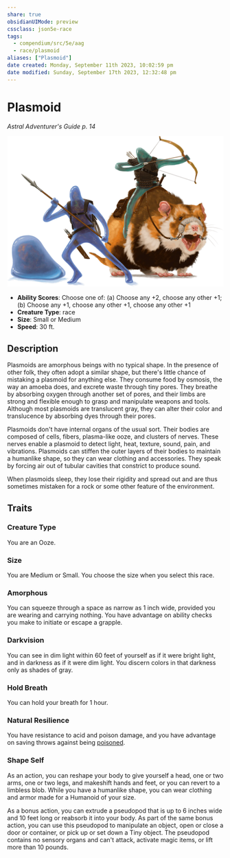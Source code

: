 ```yaml
---
share: true
obsidianUIMode: preview
cssclass: json5e-race
tags:
  - compendium/src/5e/aag
  - race/plasmoid
aliases: ["Plasmoid"]
date created: Monday, September 11th 2023, 10:02:59 pm
date modified: Sunday, September 17th 2023, 12:32:48 pm
---
```


# Plasmoid

*Astral Adventurer's Guide p. 14*

![](../../../assets/img/plasmoid.webp)  

- **Ability Scores**: Choose one of: (a) Choose any +2, choose any other +1; (b) Choose any +1, choose any other +1, choose any other +1
- **Creature Type**: race
- **Size**: Small or Medium
- **Speed**: 30 ft.


## Description

Plasmoids are amorphous beings with no typical shape. In the presence of other folk, they often adopt a similar shape, but there's little chance of mistaking a plasmoid for anything else. They consume food by osmosis, the way an amoeba does, and excrete waste through tiny pores. They breathe by absorbing oxygen through another set of pores, and their limbs are strong and flexible enough to grasp and manipulate weapons and tools. Although most plasmoids are translucent gray, they can alter their color and translucence by absorbing dyes through their pores.

Plasmoids don't have internal organs of the usual sort. Their bodies are composed of cells, fibers, plasma-like ooze, and clusters of nerves. These nerves enable a plasmoid to detect light, heat, texture, sound, pain, and vibrations. Plasmoids can stiffen the outer layers of their bodies to maintain a humanlike shape, so they can wear clothing and accessories. They speak by forcing air out of tubular cavities that constrict to produce sound.

When plasmoids sleep, they lose their rigidity and spread out and are thus sometimes mistaken for a rock or some other feature of the environment.

## Traits

### Creature Type

You are an Ooze.

### Size

You are Medium or Small. You choose the size when you select this race.

### Amorphous

You can squeeze through a space as narrow as 1 inch wide, provided you are wearing and carrying nothing. You have advantage on ability checks you make to initiate or escape a grapple.

### Darkvision

You can see in dim light within 60 feet of yourself as if it were bright light, and in darkness as if it were dim light. You discern colors in that darkness only as shades of gray.

### Hold Breath

You can hold your breath for 1 hour.

### Natural Resilience

You have resistance to acid and poison damage, and you have advantage on saving throws against being [poisoned](../../5e-rules/conditions.md##poisoned).

### Shape Self

As an action, you can reshape your body to give yourself a head, one or two arms, one or two legs, and makeshift hands and feet, or you can revert to a limbless blob. While you have a humanlike shape, you can wear clothing and armor made for a Humanoid of your size.

As a bonus action, you can extrude a pseudopod that is up to 6 inches wide and 10 feet long or reabsorb it into your body. As part of the same bonus action, you can use this pseudopod to manipulate an object, open or close a door or container, or pick up or set down a Tiny object. The pseudopod contains no sensory organs and can't attack, activate magic items, or lift more than 10 pounds.